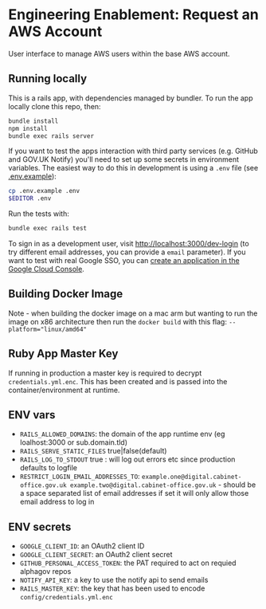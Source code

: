 # Engineering Enablement: Request an AWS Account

User interface to manage AWS users within the base AWS account.

## Running locally

This is a rails app, with dependencies managed by bundler. To run the app
locally clone this repo, then:

```sh
bundle install
npm install
bundle exec rails server
```

If you want to test the apps interaction with third party services (e.g. GitHub
and GOV.UK Notify) you'll need to set up some secrets in environment variables.
The easiest way to do this in development is using a `.env` file (see
[.env.example](.env.example)):

```sh
cp .env.example .env
$EDITOR .env
```

Run the tests with:

```sh
bundle exec rails test
```

To sign in as a development user, visit <http://localhost:3000/dev-login> (to
try different email addresses, you can provide a `email` parameter). If you want
to test with real Google SSO, you can
[create an application in the Google Cloud Console](https://console.developers.google.com/apis/credentials).

## Building Docker Image

Note - when building the docker image on a mac arm but wanting to run the image
on x86 architecture then run the `docker build` with this flag:
`--platform="linux/amd64"`

## Ruby App Master Key

If running in production a master key is required to decrypt
`credentials.yml.enc`. This has been created and is passed into the
container/environment at runtime.

## ENV vars

- `RAILS_ALLOWED_DOMAINS`: the domain of the app runtime env (eg loalhost:3000
  or sub.domain.tld)
- `RAILS_SERVE_STATIC_FILES` true|false(default)
- `RAILS_LOG_TO_STDOUT` true : will log out errors etc since production defaults
  to logfile
- `RESTRICT_LOGIN_EMAIL_ADDRESSES_TO`:
  `example.one@digital.cabinet-office.gov.uk example.two@digital.cabinet-office.gov.uk` -
  should be a space separated list of email addresses if set it will only allow
  those email address to log in

## ENV secrets

- `GOOGLE_CLIENT_ID`: an OAuth2 client ID
- `GOOGLE_CLIENT_SECRET`: an OAuth2 client secret
- `GITHUB_PERSONAL_ACCESS_TOKEN`: the PAT required to act on requied alphagov
  repos
- `NOTIFY_API_KEY`: a key to use the notify api to send emails
- `RAILS_MASTER_KEY`: the key that has been used to encode
  `config/credentials.yml.enc`
